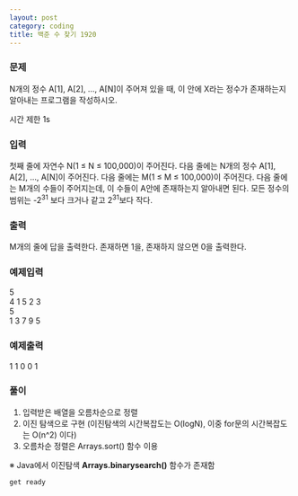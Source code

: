 ```yaml
---
layout: post
category: coding
title: 백준 수 찾기 1920
---
```


### 문제
N개의 정수 A[1], A[2], …, A[N]이 주어져 있을 때, 이 안에 X라는 정수가 존재하는지 알아내는 프로그램을 작성하시오.

시간 제한 1s

### 입력
첫째 줄에 자연수 N(1 ≤ N ≤ 100,000)이 주어진다. 다음 줄에는 N개의 정수 A[1], A[2], …, A[N]이 주어진다. 다음 줄에는 M(1 ≤ M ≤ 100,000)이 주어진다. 다음 줄에는 M개의 수들이 주어지는데, 이 수들이 A안에 존재하는지 알아내면 된다. 모든 정수의 범위는 -2<sup>31</sup> 보다 크거나 같고 2<sup>31</sup>보다 작다.

### 출력
M개의 줄에 답을 출력한다. 존재하면 1을, 존재하지 않으면 0을 출력한다.

### 예제입력
5  
4 1 5 2 3  
5  
1 3 7 9 5

### 예제출력
1
1
0
0
1

### 풀이
1. 입력받은 배열을 오름차순으로 정렬
2. 이진 탐색으로 구현 (이진탐색의 시간복잡도는 O(logN), 이중 for문의 시간복잡도는 O(n^2) 이다)
3. 오름차순 정렬은 Arrays.sort() 함수 이용   

※ Java에서 이진탐색 __Arrays.binarysearch()__ 함수가 존재함

~~~java
get ready
~~~